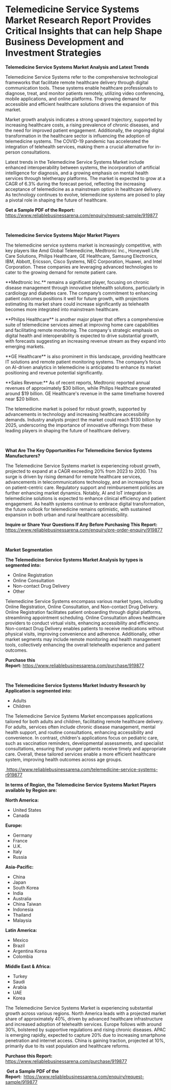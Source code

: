 <p><h1>Telemedicine Service Systems Market Research Report Provides Critical Insights that can help Shape Business Development and Investment Strategies</h1></p><p><strong>Telemedicine Service Systems Market Analysis and Latest Trends</strong></p>
<p><p>Telemedicine Service Systems refer to the comprehensive technological frameworks that facilitate remote healthcare delivery through digital communication tools. These systems enable healthcare professionals to diagnose, treat, and monitor patients remotely, utilizing video conferencing, mobile applications, and online platforms. The growing demand for accessible and efficient healthcare solutions drives the expansion of this market.</p><p>Market growth analysis indicates a strong upward trajectory, supported by increasing healthcare costs, a rising prevalence of chronic diseases, and the need for improved patient engagement. Additionally, the ongoing digital transformation in the healthcare sector is influencing the adoption of telemedicine systems. The COVID-19 pandemic has accelerated the integration of telehealth services, making them a crucial alternative for in-person consultations.</p><p>Latest trends in the Telemedicine Service Systems Market include enhanced interoperability between systems, the incorporation of artificial intelligence for diagnosis, and a growing emphasis on mental health services through teletherapy platforms. The market is expected to grow at a CAGR of 6.3% during the forecast period, reflecting the increasing acceptance of telemedicine as a mainstream option in healthcare delivery. As technology continues to evolve, telemedicine systems are poised to play a pivotal role in shaping the future of healthcare.</p></p>
<p><strong>Get a Sample PDF of the Report:&nbsp;</strong> <a href="https://www.reliablebusinessarena.com/enquiry/request-sample/919877?utm_campaign=3210&utm_medium=2&utm_source=Github&utm_content=ia&utm_term=18042025&utm_id=telemedicine-service-systems">https://www.reliablebusinessarena.com/enquiry/request-sample/919877</a></p>
<p>&nbsp;</p>
<p><strong>Telemedicine Service Systems Major Market Players</strong></p>
<p><p>The telemedicine service systems market is increasingly competitive, with key players like Amd Global Telemedicine, Medtronic Inc., Honeywell Life Care Solutions, Philips Healthcare, GE Healthcare, Samsung Electronics, IBM, Abbott, Ericsson, Cisco Systems, NEC Corporation, Huawei, and Intel Corporation. These companies are leveraging advanced technologies to cater to the growing demand for remote patient care.</p><p>**Medtronic Inc.** remains a significant player, focusing on chronic disease management through innovative telehealth solutions, particularly in cardiology and diabetes care. The company’s commitment to enhancing patient outcomes positions it well for future growth, with projections estimating its market share could increase significantly as telehealth becomes more integrated into mainstream healthcare.</p><p>**Philips Healthcare** is another major player that offers a comprehensive suite of telemedicine services aimed at improving home care capabilities and facilitating remote monitoring. The company's strategic emphasis on digital health and interoperability is expected to drive substantial growth, with forecasts suggesting an increasing revenue stream as they expand into emerging markets.</p><p>**GE Healthcare** is also prominent in this landscape, providing healthcare IT solutions and remote patient monitoring systems. The company’s focus on AI-driven analytics in telemedicine is anticipated to enhance its market positioning and revenue potential significantly.</p><p>**Sales Revenue:** As of recent reports, Medtronic reported annual revenues of approximately $30 billion, while Philips Healthcare generated around $19 billion. GE Healthcare's revenue in the same timeframe hovered near $20 billion.</p><p>The telemedicine market is poised for robust growth, supported by advancements in technology and increasing healthcare accessibility demands. Industry analysts project the market could reach $130 billion by 2025, underscoring the importance of innovative offerings from these leading players in shaping the future of healthcare delivery.</p></p>
<p>&nbsp;</p>
<p><strong>What Are The Key Opportunities For Telemedicine Service Systems Manufacturers?</strong></p>
<p><p>The Telemedicine Service Systems market is experiencing robust growth, projected to expand at a CAGR exceeding 20% from 2023 to 2030. This surge is driven by rising demand for remote healthcare services, advancements in telecommunications technology, and an increasing focus on patient-centric care. Regulatory support and reimbursement policies are further enhancing market dynamics. Notably, AI and IoT integration in telemedicine solutions is expected to enhance clinical efficiency and patient engagement. As health systems continue to embrace digital transformation, the future outlook for telemedicine remains optimistic, with sustained expansion in both urban and rural healthcare accessibility.</p></p>
<p><strong>Inquire or Share Your Questions If Any Before Purchasing This Report:</strong> <a href="https://www.reliablebusinessarena.com/enquiry/pre-order-enquiry/919877?utm_campaign=3210&utm_medium=2&utm_source=Github&utm_content=ia&utm_term=18042025&utm_id=telemedicine-service-systems">https://www.reliablebusinessarena.com/enquiry/pre-order-enquiry/919877</a></p>
<p>&nbsp;</p>
<p><strong>Market Segmentation</strong></p>
<p><strong>The Telemedicine Service Systems Market Analysis by types is segmented into:</strong></p>
<p><ul><li>Online Registration</li><li>Online Consultation</li><li>Non-contact Drug Delivery</li><li>Other</li></ul></p>
<p><p>Telemedicine Service Systems encompass various market types, including Online Registration, Online Consultation, and Non-contact Drug Delivery. Online Registration facilitates patient onboarding through digital platforms, streamlining appointment scheduling. Online Consultation allows healthcare providers to conduct virtual visits, enhancing accessibility and efficiency. Non-contact Drug Delivery enables patients to receive medications without physical visits, improving convenience and adherence. Additionally, other market segments may include remote monitoring and health management tools, collectively enhancing the overall telehealth experience and patient outcomes.</p></p>
<p><strong>Purchase this Report:&nbsp;</strong><a href="https://www.reliablebusinessarena.com/purchase/919877?utm_campaign=3210&utm_medium=2&utm_source=Github&utm_content=ia&utm_term=18042025&utm_id=telemedicine-service-systems">https://www.reliablebusinessarena.com/purchase/919877</a></p>
<p>&nbsp;</p>
<p><strong>The Telemedicine Service Systems Market Industry Research by Application is segmented into:</strong></p>
<p><ul><li>Adults</li><li>Children</li></ul></p>
<p><p>The Telemedicine Service Systems Market encompasses applications tailored for both adults and children, facilitating remote healthcare delivery. For adults, services often include chronic disease management, mental health support, and routine consultations, enhancing accessibility and convenience. In contrast, children's applications focus on pediatric care, such as vaccination reminders, developmental assessments, and specialist consultations, ensuring that younger patients receive timely and appropriate care. Overall, these tailored services enable a more efficient healthcare system, improving health outcomes across age groups.</p></p>
<p><a href="https://www.reliablebusinessarena.com/telemedicine-service-systems-r919877?utm_campaign=3210&utm_medium=2&utm_source=Github&utm_content=ia&utm_term=18042025&utm_id=telemedicine-service-systems">&nbsp;https://www.reliablebusinessarena.com/telemedicine-service-systems-r919877</a></p>
<p><strong>In terms of Region, the Telemedicine Service Systems Market Players available by Region are:</strong></p>
<p>
    <p> <strong> North America: </strong>
        <ul>
            <li>United States</li>
            <li>Canada</li>
        </ul>
        </p> 
    <p> <strong> Europe: </strong>
        <ul>
            <li>Germany</li>
            <li>France</li>
            <li>U.K.</li>
            <li>Italy</li>
            <li>Russia</li>
        </ul>
        </p> 
    <p> <strong> Asia-Pacific: </strong>
        <ul>
            <li>China</li>
            <li>Japan</li>
            <li>South Korea</li>
            <li>India</li>
            <li>Australia</li>
            <li>China Taiwan</li>
            <li>Indonesia</li>
            <li>Thailand</li>
            <li>Malaysia</li>
        </ul>
        </p> 
    <p> <strong> Latin America: </strong>
        <ul>
            <li>Mexico</li>
            <li>Brazil</li>
            <li>Argentina Korea</li>
            <li>Colombia</li>
        </ul>
        </p> 
    <p> <strong> Middle East & Africa: </strong>
        <ul>
            <li>Turkey</li>
            <li>Saudi</li>
            <li>Arabia</li>
            <li>UAE</li>
            <li>Korea</li>
        </ul>
    </p>
    </p>
<p><p>The Telemedicine Service Systems Market is experiencing substantial growth across various regions. North America leads with a projected market share of approximately 40%, driven by advanced healthcare infrastructure and increased adoption of telehealth services. Europe follows with around 30%, bolstered by supportive regulations and rising chronic diseases. APAC is emerging rapidly, expected to capture 20% due to increasing smartphone penetration and internet access. China is gaining traction, projected at 10%, primarily due to its vast population and healthcare reforms.</p></p>
<p><strong>Purchase this Report: </strong><a href="https://www.reliablebusinessarena.com/purchase/919877?utm_campaign=3210&utm_medium=2&utm_source=Github&utm_content=ia&utm_term=18042025&utm_id=telemedicine-service-systems">https://www.reliablebusinessarena.com/purchase/919877</a></p>
<p>&nbsp;<strong>Get a Sample PDF of the Report:&nbsp;&nbsp;</strong><a href="https://www.reliablebusinessarena.com/enquiry/request-sample/919877?utm_campaign=3210&utm_medium=2&utm_source=Github&utm_content=ia&utm_term=18042025&utm_id=telemedicine-service-systems">https://www.reliablebusinessarena.com/enquiry/request-sample/919877</a></p>
<p><strong></strong></p>
<p><p></p><p></p><p></p></p>